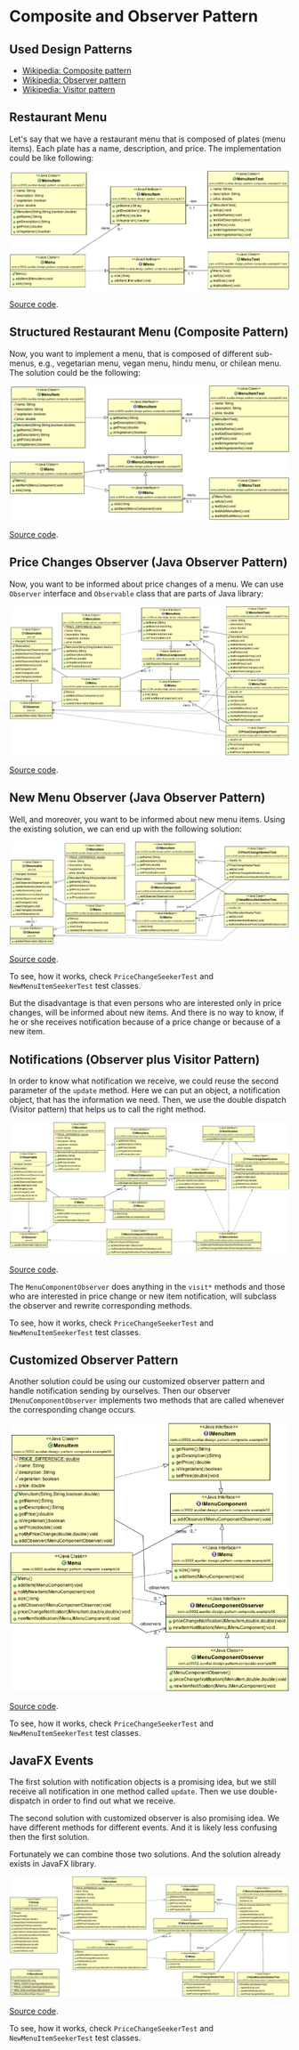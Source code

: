# Composite and Observer Pattern

## Used Design Patterns

- [Wikipedia: Composite pattern](https://en.wikipedia.org/wiki/Composite_pattern)
- [Wikipedia: Observer pattern](https://en.wikipedia.org/wiki/Observer_pattern)
- [Wikipedia: Visitor pattern](https://en.wikipedia.org/wiki/Visitor_pattern)

## Restaurant Menu 

Let's say that we have a restaurant menu that is composed of plates (menu items). Each plate has a name, description, and price. The implementation could be like following:

![Menu and MenuItem Structure](../src/main/java/com/cc3002/auxiliar/design/pattern/composite/example01/model01.png "Menu and MenuItem Structure")

[Source code](../src/main/java/com/cc3002/auxiliar/design/pattern/composite/example01).

## Structured Restaurant Menu (Composite Pattern)

Now, you want to implement a menu, that is composed of different sub-menus, e.g., vegetarian menu, vegan menu, hindu menu, or chilean menu. The solution could be the following: 

![Menu and MenuItem Composite Pattern](../src/main/java/com/cc3002/auxiliar/design/pattern/composite/example02/model02.png "Menu and MenuItem Composite Pattern")

[Source code](../src/main/java/com/cc3002/auxiliar/design/pattern/composite/example02).

## Price Changes Observer (Java Observer Pattern)

Now, you want to be informed about price changes of a menu. We can use `Observer` interface and `Observable` class that are parts of Java library:

![Observed Menu and MenuItem Composite Pattern](../src/main/java/com/cc3002/auxiliar/design/pattern/composite/example03/model03.png "Observed Menu and MenuItem Composite Pattern")

[Source code](../src/main/java/com/cc3002/auxiliar/design/pattern/composite/example03).

## New Menu Observer (Java Observer Pattern)

Well, and moreover, you want to be informed about new menu items. Using the existing solution, we can end up with the following solution: 

![Observed Menu and MenuItem Composite Pattern](../src/main/java/com/cc3002/auxiliar/design/pattern/composite/example04/model04.png "Observed Menu and MenuItem Composite Pattern")

[Source code](../src/main/java/com/cc3002/auxiliar/design/pattern/composite/example04).

To see, how it works, check `PriceChangeSeekerTest` and `NewMenuItemSeekerTest` test classes.

But the disadvantage is that even persons who are interested only in price changes, will be informed about new items. And there is no way to know, if he or she receives notification because of a price change or because of a new item. 

## Notifications (Observer plus Visitor Pattern)

In order to know what notification we receive, we could reuse the second parameter of the `update` method. Here we can put an object, a notification object, that has the information we need. Then, we use the double dispatch (Visitor pattern) that helps us to call the right method.

![Observer with Visitor Pattern](../src/main/java/com/cc3002/auxiliar/design/pattern/composite/example05/model05.png "Observer with Visitor Pattern")

[Source code](../src/main/java/com/cc3002/auxiliar/design/pattern/composite/example05).

The `MenuComponentObserver` does anything in the `visit*` methods and those who are interested in price change or new item notification, will subclass the observer and rewrite corresponding methods.

To see, how it works, check `PriceChangeSeekerTest` and `NewMenuItemSeekerTest` test classes.

## Customized Observer Pattern

Another solution could be using our customized observer pattern and handle notification sending by ourselves. Then our observer `IMenuComponentObserver` implements two methods that are called whenever the corresponding change occurs. 

![Customized Observer Pattern](../src/main/java/com/cc3002/auxiliar/design/pattern/composite/example06/model06.png "Customized Observer Pattern")

[Source code](../src/main/java/com/cc3002/auxiliar/design/pattern/composite/example06).

To see, how it works, check `PriceChangeSeekerTest` and `NewMenuItemSeekerTest` test classes.

## JavaFX Events

The first solution with notification objects is a promising idea, but we still receive all notification in one method called `update`. Then we use double-dispatch in order to find out what we receive. 

The second solution with customized observer is also promising idea. We have different methods for different events. And it is likely less confusing then the first solution. 

Fortunately we can combine those two solutions. And the solution already exists in JavaFX library. 

![JavaFX Events](../src/main/java/com/cc3002/auxiliar/design/pattern/composite/example07/model07.png "JavaFX Events")

[Source code](../src/main/java/com/cc3002/auxiliar/design/pattern/composite/example07).

To see, how it works, check `PriceChangeSeekerTest` and `NewMenuItemSeekerTest` test classes.
